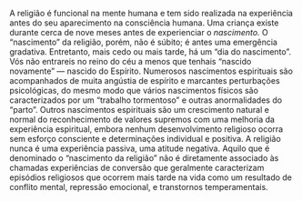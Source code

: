 ﻿A religião é funcional na mente humana e tem sido realizada na experiência antes do seu aparecimento na consciência humana. Uma criança existe durante cerca de nove meses antes de experienciar o *nascimento.* O “nascimento” da religião, porém, não é súbito; é antes uma emergência gradativa. Entretanto, mais cedo ou mais tarde, há um “dia do nascimento”. Vós não entrareis no reino do céu a menos que tenhais “nascido novamente” — nascido do Espírito. Numerosos nascimentos espirituais são acompanhados de muita angústia de espírito e marcantes perturbações psicológicas, do mesmo modo que vários nascimentos físicos são caracterizados por um “trabalho tormentoso” e outras anormalidades do “parto”. Outros nascimentos espirituais são um crescimento natural e normal do reconhecimento de valores supremos com uma melhoria da experiência espiritual, embora nenhum desenvolvimento religioso ocorra sem esforço consciente e determinações individual e positiva. A  religião nunca é uma experiência passiva, uma atitude negativa. Aquilo que é denominado o “nascimento da religião” não é diretamente associado às chamadas experiências de conversão que geralmente caracterizam episódios religiosos que ocorrem mais tarde na vida como um resultado de conflito mental, repressão emocional, e  transtornos temperamentais.